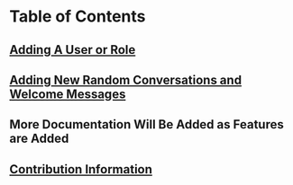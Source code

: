 # Table of Contents
## [Adding A User or Role](https://github.com/MrBacon470/Void-Development-Incremental/blob/docs/UserInfo.md)
## [Adding New Random Conversations and Welcome Messages](https://github.com/MrBacon470/Void-Development-Incremental/blob/docs/ConversationInfo.md)
## More Documentation Will Be Added as Features are Added
## [Contribution Information](https://github.com/MrBacon470/Void-Development-Incremental/blob/main/CONTRIBUTING.md)